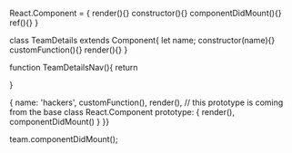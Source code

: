 React.Component = {
  render(){}
  constructor(){}
  componentDidMount(){}
  ref(){}
}

class TeamDetails extends Component{
  let name;
  constructor(name){}
  customFunction(){}
  render(){}
}

function TeamDetailsNav(){
  return <div></div>
}

{
  name: 'hackers',
  customFunction(),
  render(),
  // this prototype is coming from the base class React.Component
  prototype: {
    render(),
    componentDidMount()
  }
}}

team.componentDidMount();
